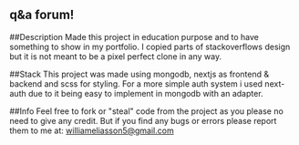 

## q&a forum!

##Description
Made this project in education purpose and to have something to show in my portfolio.
I copied parts of stackoverflows design but it is not meant to be a pixel perfect clone in any way.

##Stack
This project was made using mongodb, nextjs as frontend & backend and scss for styling.
For a more simple auth system i used next-auth due to it being easy to implement in mongodb with an adapter.

##Info
Feel free to fork or "steal" code from the project as you please no need to give any credit.
But if you find any bugs or errors please report them to me at: williameliasson5@gmail.com


